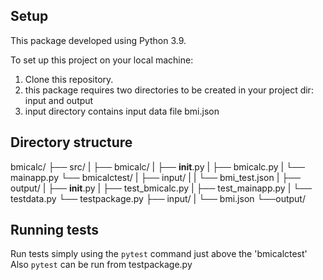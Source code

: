 
## Setup
This package developed using Python 3.9.

To set up this project on your local machine:
1. Clone this repository.
2. this package requires two directories to be created in your project dir: input and output
3. input directory contains input data file bmi.json
## Directory structure
bmicalc/
    ├── src/
    |    ├── bmicalc/
    |          ├── __init__.py
    |          ├── bmicalc.py
    |          └── mainapp.py
    └── bmicalctest/
    |    ├── input/
    |    |    └── bmi_test.json
    |    ├── output/
    |    ├── __init__.py
    |    ├── test_bmicalc.py
    |    ├── test_mainapp.py
    |    └── testdata.py
    └── testpackage.py
    ├── input/
    |     └── bmi.json
    └──output/
## Running tests
Run tests simply using the `pytest` command just above the 'bmicalctest'
Also `pytest` can be run from testpackage.py


